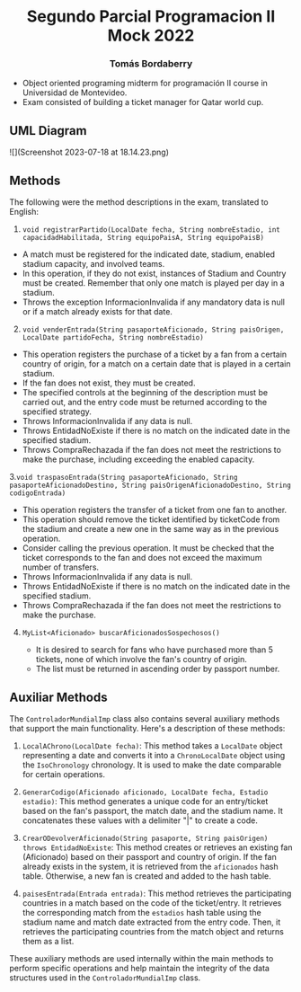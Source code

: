 <div align="center">


# Segundo Parcial Programacion II Mock 2022
### Tomás Bordaberry

</div>


- Object oriented programing midterm for programación II course in Universidad de Montevideo.
- Exam consisted of building a ticket manager for Qatar world cup. 

## UML Diagram
![](Screenshot 2023-07-18 at 18.14.23.png)

## Methods
The following were the method descriptions in the exam, translated to English:
1. `void registrarPartido(LocalDate fecha, String nombreEstadio, int capacidadHabilitada, String equipoPaisA, String equipoPaisB)`
  - A match must be registered for the indicated date, stadium, enabled stadium capacity, and involved teams.
  - In this operation, if they do not exist, instances of Stadium and Country must be created. Remember that only one match is played per day in a stadium.
  - Throws the exception InformacionInvalida if any mandatory data is null or if a match already exists for that date.


2. `void venderEntrada(String pasaporteAficionado, String paisOrigen, LocalDate partidoFecha, String nombreEstadio) `
  - This operation registers the purchase of a ticket by a fan from a certain country of origin, for a match on a certain date that is played in a certain stadium.
  - If the fan does not exist, they must be created.
  - The specified controls at the beginning of the description must be carried out, and the entry code must be returned according to the specified strategy.
  - Throws InformacionInvalida if any data is null.
  - Throws EntidadNoExiste if there is no match on the indicated date in the specified stadium.
  - Throws CompraRechazada if the fan does not meet the restrictions to make the purchase, including exceeding the enabled capacity.
    
3.`void traspasoEntrada(String pasaporteAficionado, String pasaporteAficionadoDestino, String paisOrigenAficionadoDestino, String codigoEntrada)`

  - This operation registers the transfer of a ticket from one fan to another.
  - This operation should remove the ticket identified by ticketCode from the stadium and create a new one in the same way as in the previous operation.
  - Consider calling the previous operation. It must be checked that the ticket corresponds to the fan and does not exceed the maximum number of transfers.
  - Throws InformacionInvalida if any data is null.
  - Throws EntidadNoExiste if there is no match on the indicated date in the specified stadium.
  - Throws CompraRechazada if the fan does not meet the restrictions to make the purchase.

4. `MyList<Aficionado> buscarAficionadosSospechosos()`
   
   - It is desired to search for fans who have purchased more than 5 tickets, none of which involve the fan's country of origin.
   - The list must be returned in ascending order by passport number.

## Auxiliar Methods


The `ControladorMundialImp` class also contains several auxiliary methods that support the main functionality. Here's a description of these methods:

1. `LocalAChrono(LocalDate fecha)`: This method takes a `LocalDate` object representing a date and converts it into a `ChronoLocalDate` object using the `IsoChronology` chronology. It is used to make the date comparable for certain operations.

2. `GenerarCodigo(Aficionado aficionado, LocalDate fecha, Estadio estadio)`: This method generates a unique code for an entry/ticket based on the fan's passport, the match date, and the stadium name. It concatenates these values with a delimiter "|" to create a code.

3. `CrearODevolverAficionado(String pasaporte, String paisOrigen) throws EntidadNoExiste`: This method creates or retrieves an existing fan (Aficionado) based on their passport and country of origin. If the fan already exists in the system, it is retrieved from the `aficionados` hash table. Otherwise, a new fan is created and added to the hash table.

4. `paisesEntrada(Entrada entrada)`: This method retrieves the participating countries in a match based on the code of the ticket/entry. It retrieves the corresponding match from the `estadios` hash table using the stadium name and match date extracted from the entry code. Then, it retrieves the participating countries from the match object and returns them as a list.

These auxiliary methods are used internally within the main methods to perform specific operations and help maintain the integrity of the data structures used in the `ControladorMundialImp` class.
